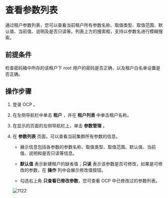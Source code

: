 查看参数列表
===========================

通过租户参数列表，您可以查看当前租户所有参数名称、取值类型、取值范围、默认值、当前值、说明及是否只读等。列表上方的搜索框，支持以参数名进行模糊搜索。

前提条件
-------------------------

检查密码箱中所存的该租户下 root 用户的密码是否正确，以及租户白名单设置是否正确。

操作步骤
-------------------------

1. 登录 OCP 。

2. 在左侧导航栏中单击 **租户** ，并在 **租户列表** 中单击租户名称。

3. 在显示的页面的左侧导航栏上，单击 **参数管理** 。

4. 在 **参数列表** 页面，可以查看当前集群所有参数的信息。

   * 展示信息包括各参数的参数名称、取值类型、取值范围、默认值、当前值、说明和是否只读等信息。

   * **默认值** 表示新建租户的缺省值；**只读** 表示该参数是否可修改，如果是可修改的参数，在 **操作** 列中会展示修改值按钮。

   * 勾选右上角 **只查看已修改参数**，您可查看 OCP 中已修改过的参数列表。

   ![1122](https://obbusiness-private.oss-cn-shanghai.aliyuncs.com/doc/img/ocp/401/%E5%8F%82%E6%95%B0%E5%88%97%E8%A1%A83.png)

